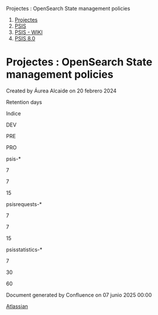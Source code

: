 Projectes : OpenSearch State management policies  

1.  [Projectes](index.md)
2.  [PSIS](PSIS_24215797.md)
3.  [PSIS - WIKI](PSIS---WIKI_24215598.md)
4.  [PSIS 8.0](PSIS-8.0_64981431.md)

Projectes : OpenSearch State management policies
================================================

Created by Áurea Alcaide on 20 febrero 2024

  

Retention days

Indice

DEV

PRE

PRO

psis-\*

7

7

15

psisrequests-\*

7

7

15

psisstatistics-\*

7

30

60

Document generated by Confluence on 07 junio 2025 00:00

[Atlassian](http://www.atlassian.com/)